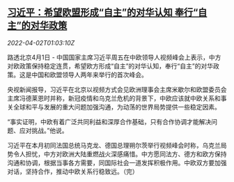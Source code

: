 <!--1648863062000-->
[习近平：希望欧盟形成“自主”的对华认知 奉行“自主”的对华政策](https://cn.reuters.com/article/china-eu-summit-xi-jinping-0402-idCNKCS2LU01D)
------

<div><i>2022-04-02T01:03:10Z</i></div><p>路透北京4月1日 - 中国国家主席习近平周五在中欧领导人视频峰会上表示，中方对欧政策保持稳定连贯，希望欧方形成“自主”的对华认知，奉行“自主”的对华政策。这是中国和欧盟领导人两年来举行的首次峰会。</p><p>央视新闻报导，习近平在北京以视频方式会见欧洲理事会主席米歇尔和欧盟委员会主席冯德莱恩时并称，新冠疫情和乌克兰危机的背景下，中欧应该就中欧关系和事关全球和平与发展的重大问题加强沟通，为动荡的世界局势提供一些稳定因素。</p><p>“事实证明，中欧有着广泛共同利益和深厚合作基础，只有合作协调才能解决问题、应对挑战。”他说。</p><p>习近平在本月初同法国总统马克龙、德国总理朔尔茨举行视频峰会时称，乌克兰局势令人担忧，中方对欧洲大陆重燃战火深感痛惜。中方愿同法方、德方和欧方保持沟通和协调，根据当事各方需要，同国际社会一道发挥积极作用。中欧双方要加强对话，坚持合作，推动中欧关系行稳致远。（完）</p>

